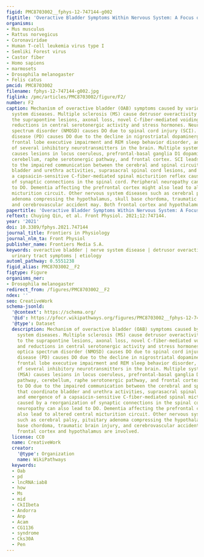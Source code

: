 ```yaml
---
figid: PMC8703002__fphys-12-747144-g002
figtitle: 'Overactive Bladder Symptoms Within Nervous System: A Focus on Etiology'
organisms:
- Mus musculus
- Rattus norvegicus
- Coronaviridae
- Human T-cell leukemia virus type I
- Semliki Forest virus
- Castor fiber
- Homo sapiens
- marmosets
- Drosophila melanogaster
- Felis catus
pmcid: PMC8703002
filename: fphys-12-747144-g002.jpg
figlink: /pmc/articles/PMC8703002/figure/F2/
number: F2
caption: Mechanism of overactive bladder (OAB) symptoms caused by various nervous
  system diseases. Multiple sclerosis (MS) cause detrusor overactivity (DO) due to
  the suprapontine lesions, axonal loss, novel C-fiber-mediated voiding reflex, and
  reductions in central serotonergic activity and stress hormones. Neuromyelitis optica
  spectrum disorder (NMOSD) causes DO due to spinal cord injury (SCI). Parkinson’s
  disease (PD) causes DO due to the decline in nigrostriatal dopaminergic function,
  frontal lobe executive impairment and REM sleep behavior disorder, and the reduction
  of several inhibitory neurotransmitters in the brain. Multiple system atrophy (MSA)
  causes lesions in locus coeruleus, prefrontal-basal ganglia D1 dopaminergic pathway,
  cerebellum, raphe serotonergic pathway, and frontal cortex. SCI leads to DO due
  to the impaired communication between the cerebral and spinal circuits that coordinate
  bladder and urethra activities, suprasacral spinal cord lesions, and emergence of
  a capsaicin-sensitive C-fiber-mediated spinal micturition reflex caused by a reorganization
  of synaptic connections in the spinal cord. Peripheral neuropathy can also lead
  to DO. Dementia affecting the prefrontal cortex might also lead to altered central
  micturition circuit. Other nervous system diseases such as cerebral palsy, pituitary
  adenoma compressing the hypothalamus, skull base chordoma, traumatic brain injury,
  and cerebrovascular accident may. Both frontal cortex and hypothalamus are involved.
papertitle: 'Overactive Bladder Symptoms Within Nervous System: A Focus on Etiology.'
reftext: Chuying Qin, et al. Front Physiol. 2021;12:747144.
year: '2021'
doi: 10.3389/fphys.2021.747144
journal_title: Frontiers in Physiology
journal_nlm_ta: Front Physiol
publisher_name: Frontiers Media S.A.
keywords: overactive bladder | nerve system disease | detrusor overactivity | lower
  urinary tract symptoms | etiology
automl_pathway: 0.5551238
figid_alias: PMC8703002__F2
figtype: Figure
organisms_ner:
- Drosophila melanogaster
redirect_from: /figures/PMC8703002__F2
ndex: ''
seo: CreativeWork
schema-jsonld:
  '@context': https://schema.org/
  '@id': https://pfocr.wikipathways.org/figures/PMC8703002__fphys-12-747144-g002.html
  '@type': Dataset
  description: Mechanism of overactive bladder (OAB) symptoms caused by various nervous
    system diseases. Multiple sclerosis (MS) cause detrusor overactivity (DO) due
    to the suprapontine lesions, axonal loss, novel C-fiber-mediated voiding reflex,
    and reductions in central serotonergic activity and stress hormones. Neuromyelitis
    optica spectrum disorder (NMOSD) causes DO due to spinal cord injury (SCI). Parkinson’s
    disease (PD) causes DO due to the decline in nigrostriatal dopaminergic function,
    frontal lobe executive impairment and REM sleep behavior disorder, and the reduction
    of several inhibitory neurotransmitters in the brain. Multiple system atrophy
    (MSA) causes lesions in locus coeruleus, prefrontal-basal ganglia D1 dopaminergic
    pathway, cerebellum, raphe serotonergic pathway, and frontal cortex. SCI leads
    to DO due to the impaired communication between the cerebral and spinal circuits
    that coordinate bladder and urethra activities, suprasacral spinal cord lesions,
    and emergence of a capsaicin-sensitive C-fiber-mediated spinal micturition reflex
    caused by a reorganization of synaptic connections in the spinal cord. Peripheral
    neuropathy can also lead to DO. Dementia affecting the prefrontal cortex might
    also lead to altered central micturition circuit. Other nervous system diseases
    such as cerebral palsy, pituitary adenoma compressing the hypothalamus, skull
    base chordoma, traumatic brain injury, and cerebrovascular accident may. Both
    frontal cortex and hypothalamus are involved.
  license: CC0
  name: CreativeWork
  creator:
    '@type': Organization
    name: WikiPathways
  keywords:
  - Oab
  - pd
  - lncRNA:iab8
  - how
  - Ms
  - mid
  - CkIIbeta
  - Andorra
  - Anp
  - Acam
  - CG1136
  - syndrome
  - Cks30A
  - Pen
---
```

